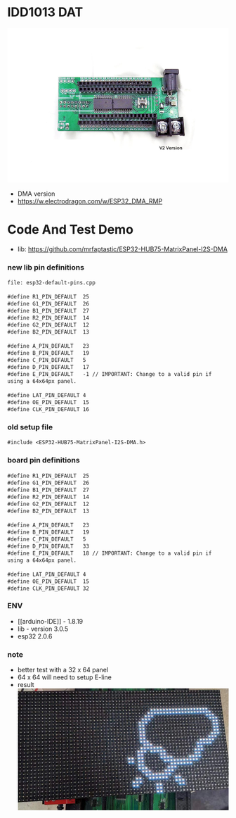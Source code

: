 
# IDD1013 DAT

![](2022-07-26-17-41-46.png)

- DMA version 
- https://w.electrodragon.com/w/ESP32_DMA_RMP


# Code And Test Demo 

- lib: https://github.com/mrfaptastic/ESP32-HUB75-MatrixPanel-I2S-DMA



### new lib pin definitions 

    file: esp32-default-pins.cpp

    #define R1_PIN_DEFAULT  25
    #define G1_PIN_DEFAULT  26
    #define B1_PIN_DEFAULT  27
    #define R2_PIN_DEFAULT  14
    #define G2_PIN_DEFAULT  12
    #define B2_PIN_DEFAULT  13

    #define A_PIN_DEFAULT   23
    #define B_PIN_DEFAULT   19
    #define C_PIN_DEFAULT   5
    #define D_PIN_DEFAULT   17
    #define E_PIN_DEFAULT   -1 // IMPORTANT: Change to a valid pin if using a 64x64px panel.
                
    #define LAT_PIN_DEFAULT 4
    #define OE_PIN_DEFAULT  15
    #define CLK_PIN_DEFAULT 16


### old setup file 

    #include <ESP32-HUB75-MatrixPanel-I2S-DMA.h>

### board pin definitions 

    #define R1_PIN_DEFAULT  25
    #define G1_PIN_DEFAULT  26
    #define B1_PIN_DEFAULT  27
    #define R2_PIN_DEFAULT  14
    #define G2_PIN_DEFAULT  12
    #define B2_PIN_DEFAULT  13

    #define A_PIN_DEFAULT   23
    #define B_PIN_DEFAULT   19
    #define C_PIN_DEFAULT   5
    #define D_PIN_DEFAULT   33
    #define E_PIN_DEFAULT   18 // IMPORTANT: Change to a valid pin if using a 64x64px panel.
            
    #define LAT_PIN_DEFAULT 4
    #define OE_PIN_DEFAULT  15
    #define CLK_PIN_DEFAULT 32


### ENV 
- [[arduino-IDE]] - 1.8.19
- lib - version 3.0.5
- esp32 2.0.6




### note

- better test with a 32 x 64 panel 
- 64 x 64 will need to setup E-line
- result 
![](32-17-14-03-02-2023.png)